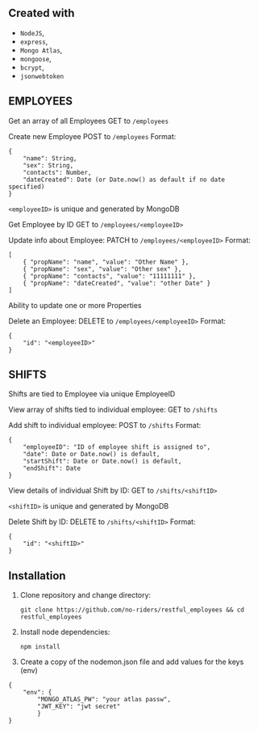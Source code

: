 ## Created with
* `NodeJS`,
* `express`,
* `Mongo Atlas`,
* `mongoose`,
* `bcrypt`,
* `jsonwebtoken`

## EMPLOYEES

Get an array of all Employees
GET to `/employees`

Create new Employee
POST to `/employees`
Format:
```
{
	"name": String,
	"sex": String,
	"contacts": Number,
 	"dateCreated": Date (or Date.now() as default if no date specified)
}
```
`<employeeID>` is unique and generated by MongoDB

Get Employee by ID
GET to `/employees/<employeeID>`

Update info about Employee:
PATCH to `/employees/<employeeID>`
  Format:
```
[
	{ "propName": "name", "value": "Other Name" },
	{ "propName": "sex", "value": "Other sex" },
	{ "propName": "contacts", "value": "11111111" },
	{ "propName": "dateCreated", "value": "other Date" }
]
```
  Ability to update one or more Properties
  
Delete an Employee:
DELETE to `/employees/<employeeID>`
  Format:
```
{
	"id": "<employeeID>"
}
```


## SHIFTS

Shifts are tied to Employee via unique EmployeeID

View array of shifts tied to individual employee:
GET to `/shifts`

Add shift to individual employee:
POST to `/shifts`
Format:
```
{
	"employeeID": "ID of employee shift is assigned to",
	"date": Date or Date.now() is default,
	"startShift": Date or Date.now() is default,
	"endShift": Date
}
```

View details of individual Shift by ID:
GET to `/shifts/<shiftID>`
  
`<shiftID>` is unique and generated by MongoDB

Delete Shift by ID:
DELETE to `/shifts/<shiftID>`
  Format:
```
{
	"id": "<shiftID>"
}
```
  
## Installation

1. Clone repository and change directory:

   ```
   git clone https://github.com/no-riders/restful_employees && cd restful_employees
   ```

2. Install node dependencies:

   ```
   npm install
   ```

3. Create a copy of the nodemon.json file and add values for the keys (env)
   
```
{
    "env": {
        "MONGO_ATLAS_PW": "your atlas passw",
        "JWT_KEY": "jwt secret"
	    }
}
```
